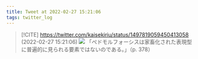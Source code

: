 ```yaml
---
title: Tweet at 2022-02-27 15:21:06
tags: twitter_log
---
```


> [!CITE] https://twitter.com/kaisekiriu/status/1497819059450413058 (2022-02-27 15:21:06)
> ![](https://twitter.com/kaisekiriu/status/1497819059450413058)
> 「ぺドモルフォーシスは家畜化された表現型に普遍的に見られる要素ではないのである。」（p. 378）
